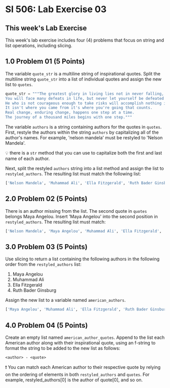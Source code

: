# SI 506: Lab Exercise 03

## This week's Lab Exercise

This week's lab exercise includes four (4) problems that focus on string
and list operations, including slicing.

## 1.0 Problem 01 (5 Points)

The variable `quote_str` is a multiline string of inspirational quotes. Split the multiline string
`quote_str` into a list of individual quotes and assign the new list to `quotes`.

```python
quote_str = """The greatest glory in living lies not in never falling, but in rising every time we fall.
You will face many defeats in life, but never let yourself be defeated
He who is not courageous enough to take risks will accomplish nothing in life.
It isn't where you came from it's where you're going that counts.
Real change, enduring change, happens one step at a time.
The journey of a thousand miles begins with one step."""
```

The variable `authors` is a string containing authors for the quotes in `quotes`. First, restyle the
authors within the string `authors` by capitalizing all of the author's names. For example,
'nelson mandela' must be restyled to 'Nelson Mandela'.

:bulb: there is a `str` method that you can use to capitalize both the first and last name of each
author.

Next, split the restyled `authors` string into a list method and assign the list to
`restyled_authors`. The resulting list must match the following list:

```python
['Nelson Mandela', 'Muhammad Ali', 'Ella Fitzgerald', 'Ruth Bader Ginsburg', 'Lao Tzu']
```

## 2.0 Problem 02 (5 Points)

There is an author missing from the list. The second quote in `quotes` belongs
Maya Angelou. Insert 'Maya Angelou' into the second position in `restyled_authors`.
The resulting list must match:

```python
['Nelson Mandela', 'Maya Angelou', 'Muhammad Ali', 'Ella Fitzgerald', 'Ruth Bader Ginsburg', 'Lao Tzu']
```

## 3.0 Problem 03 (5 Points)

Use slicing to return a list containing the following authors in the following order from the
`restyled_authors` list:

1. Maya Angelou
2. Muhammad Ali
3. Ella Fitzgerald
4. Ruth Bader Ginsburg

Assign the new list to a variable named `american_authors`.

```python
['Maya Angelou', 'Muhammad Ali', 'Ella Fitzgerald', 'Ruth Bader Ginsburg']
```

## 4.0 Problem 04 (5 Points)

Create an empty list named `american_author_quotes`. Append to the list each American author along
with their inspirational quote, using an f-string to format the string to be added to the new list
as follows:

`<author> - <quote>`

:exclamation: You can match each American author to their respective quote by relying on the
ordering of elements in both `restyled_authors` and `quotes`. For example, restyled_authors[0]
is the author of quote[0], and so on.
